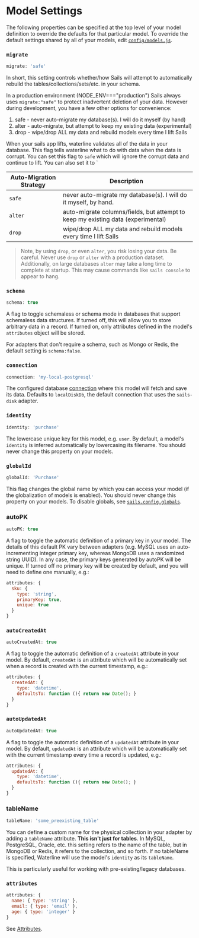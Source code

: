 # Model Settings

The following properties can be specified at the top level of your model definition to override the defaults for that particular model.  To override the default settings shared by all of your models, edit [`config/models.js`](https://github.com/balderdashy/sails-docs/blob/master/PAGE_NEEDED.md).






### `migrate`

```javascript
migrate: 'safe'
```

In short, this setting controls whether/how Sails will attempt to automatically rebuild the tables/collections/sets/etc. in your schema.

In a production environment (NODE_ENV==="production") Sails always uses
`migrate:"safe"` to protect inadvertent deletion of your data. However during development, you have a few other options for convenience:

 1. safe  - never auto-migrate my database(s). I will do it myself (by hand)
 2. alter - auto-migrate, but attempt to keep my existing data (experimental)
 3. drop  - wipe/drop ALL my data and rebuild models every time I lift Sails

When your sails app lifts, waterline validates all of the data in your database.  This flag tells waterline what to do with data when the data is corrupt.  You can set this flag to `safe` which will ignore the corrupt data and continue to lift.  You can also set it to `


| Auto-Migration Strategy  | Description |
|-------------|----------------------------------------------|
|`safe`       | never auto-migrate my database(s). I will do it myself, by hand.
|`alter`      | auto-migrate columns/fields, but attempt to keep my existing data (experimental)
|`drop`       | wipe/drop ALL my data and rebuild models every time I lift Sails


> Note, by using `drop`, or even `alter`, you risk losing your data.  Be careful.  Never use `drop` or `alter` with a production dataset. Additionally, on large databases `alter` may take a long time to complete at startup. This may cause commands like `sails console` to appear to hang.



### `schema`

```javascript
schema: true
```

A flag to toggle schemaless or schema mode in databases that support schemaless data structures. If turned off, this will allow you to store arbitrary data in a record. If turned on, only attributes defined in the model's `attributes` object will be stored.

For adapters that don't require a schema, such as Mongo or Redis, the default setting is `schema:false`.



### `connection`

```javascript
connection: 'my-local-postgresql'
```

The configured database [connection](http://sailsjs.org/documentation/reference/sails.config/sails.config.connections.html) where this model will fetch and save its data.  Defaults to `localDiskDb`, the default connection that uses the `sails-disk` adapter.


### `identity`

```javascript
identity: 'purchase'
```

The lowercase unique key for this model, e.g. `user`.  By default, a model's `identity` is inferred automatically by lowercasing its filename.  You should never change this property on your models.

### `globalId`

```javascript
globalId: 'Purchase'
```

This flag changes the global name by which you can access your model (if the globalization of models is enabled).  You should never change this property on your models. To disable globals, see [`sails.config.globals`](http://sailsjs.org/documentation/concepts/Globals?q=disabling-globals).



### autoPK

```javascript
autoPK: true
```

A flag to toggle the automatic definition of a primary key in your model. The details of this default PK vary between adapters (e.g. MySQL uses an auto-incrementing integer primary key, whereas MongoDB uses a randomized string UUID).  In any case, the primary keys generated by autoPK will be unique. If turned off no primary key will be created by default, and you will need to define one manually, e.g.:

```js
attributes: {
  sku: {
    type: 'string',
    primaryKey: true,
    unique: true
  }
}
```

### `autoCreatedAt`

```javascript
autoCreatedAt: true
```

A flag to toggle the automatic definition of a `createdAt` attribute in your model.  By default, `createdAt` is an attribute which will be automatically set when a record is created with the current timestamp, e.g.:

```js
attributes: {
  createdAt: {
    type: 'datetime',
    defaultsTo: function (){ return new Date(); }
  }
}
```

### `autoUpdatedAt`

```javascript
autoUpdatedAt: true
```
A flag to toggle the automatic definition of a `updatedAt` attribute in your model.  By default, `updatedAt` is an attribute which will be automatically set with the current timestamp every time a record is updated, e.g.:

```js
attributes: {
  updatedAt: {
    type: 'datetime',
    defaultsTo: function (){ return new Date(); }
  }
}
```


### tableName

```javascript
tableName: 'some_preexisting_table'
```

You can define a custom name for the physical collection in your adapter by adding a `tableName` attribute. __This isn't just for tables__.  In MySQL, PostgreSQL, Oracle, etc. this setting refers to the name of the table, but in MongoDB or Redis, it refers to the collection, and so forth. If no tableName is specified, Waterline will use the model's `identity` as its `tableName`.

This is particularly useful for working with pre-existing/legacy databases.

<!-- in WL2, this is `cid` (but is backwards-compatible) -->



### `attributes`

```js
attributes: {
  name: { type: 'string' },
  email: { type: 'email' },
  age: { type: 'integer' }
}
```

See [Attributes](http://sailsjs.org/documentation/concepts/ORM/Attributes.html).



<docmeta name="uniqueID" value="Modelconfiguration960213">
<docmeta name="displayName" value="Model Settings">
